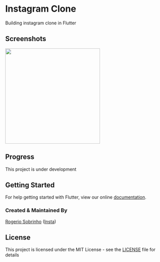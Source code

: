 # Instagram Clone

Building instagram clone in Flutter

## Screenshots

<img src="https://user-images.githubusercontent.com/7838718/66248713-935ef180-e700-11e9-809d-ae72746cb09a.png" height="300em" />

## Progress

This project is under development

## Getting Started

For help getting started with Flutter, view our online
[documentation](https://flutter.io/).

### Created & Maintained By

[Rogerio Sobrinho](https://github.com/RogerioSobrinho)
([Insta](https://www.instagram.com/rogerioa.sobrinho))

## License

This project is licensed under the MIT License - see the [LICENSE](LICENSE) file for details

